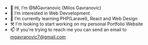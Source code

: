 - 👋 Hi, I’m @MGavranovic (Milos Gavranovic)
- 👀 I’m interested in Web Devvelopment
- 🌱 I’m currently learning PHP(Laravel), React and Web Design
-  ⚒ I'm looking to start working on my personal Portfolio Website 
- 📫 If you're trying to reach me you can send an email to mgavranovic7@gmail.com
